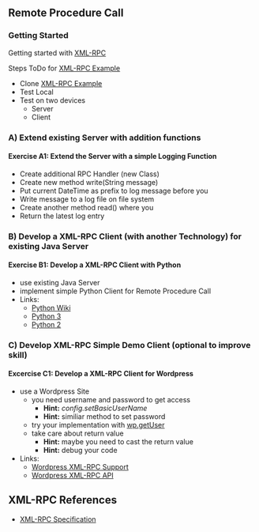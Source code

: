 

## Remote Procedure Call
### Getting Started
Getting started with [XML-RPC](https://github.com/michaelulm/DistributedComputing/tree/master/Remote%20Method%20Invocation/RMI "XML-RPC Example ")

Steps ToDo for [XML-RPC Example](https://github.com/michaelulm/DistributedComputing/tree/master/Remote%20Method%20Invocation/RMI "XML-RPC Example ")

- Clone [XML-RPC Example](https://github.com/michaelulm/DistributedComputing/tree/master/Remote%20Method%20Invocation/RMI "XML-RPC Example ")
- Test Local
- Test on two devices
  - Server
  - Client

### A) Extend existing Server with addition functions
#### Exercise A1: Extend the Server with a simple Logging Function
  - Create additional RPC Handler (new Class)
  - Create new method write(String message)
  - Put current DateTime as prefix to log message before you
  - Write message to a log file on file system
  - Create another method read() where you
  - Return the latest log entry

### B) Develop a XML-RPC Client (with another Technology) for existing Java Server
#### Exercise B1: Develop a XML-RPC Client with Python
  - use existing Java Server
  - implement simple Python Client for Remote Procedure Call 
  - Links:
    - [Python Wiki](https://wiki.python.org/moin/XmlRpc "Python Wiki")
    - [Python 3](https://docs.python.org/3/library/xmlrpc.client.html "Python 3 Library")
    - [Python 2](https://docs.python.org/2/library/xmlrpclib.html "Python 2 Library")


### C) Develop XML-RPC Simple Demo Client (optional to improve skill)
#### Excercise C1: Develop a XML-RPC Client for Wordpress 
  - use a Wordpress Site
    - you need username and password to get access
      - **Hint:** *config.setBasicUserName*
      - **Hint:** similiar method to set password
    - try your implementation with [wp.getUser](https://codex.wordpress.org/XML-RPC_WordPress_API/Users#wp.getUser)
    - take care about return value
      - **Hint:** maybe you need to cast the return value
      - **Hint:** debug your code
  - Links:
    - [Wordpress XML-RPC Support](https://codex.wordpress.org/XML-RPC_Support "Wordpress XML-RPC Support")
    - [Wordpress XML-RPC API](https://codex.wordpress.org/XML-RPC_WordPress_API "Wordpress XML-RPC API")

## XML-RPC References
- [XML-RPC Specification](http://xmlrpc.scripting.com/spec.html "XML-RPC Specification")